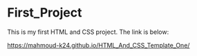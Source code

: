# First_Project
This is my first HTML and CSS project.
The link is below:

https://mahmoud-k24.github.io/HTML_And_CSS_Template_One/
